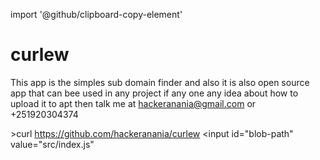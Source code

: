 import '@github/clipboard-copy-element'
# curlew
This app is the simples sub domain finder and also it is also open source app that can bee used in any project
if any one any idea about how to upload it to apt then talk me at hackeranania@gmail.com or +251920304374

<clipboard-copy for="blob-path">>curl https://github.com/hackeranania/curlew
</clipboard-copy>
<input id="blob-path" value="src/index.js"
